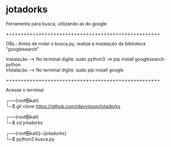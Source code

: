 # jotadorks
Ferramenta para busca, utilizando as <dorks> do google

++++++++++++++++++++++++++++++++++++++++++++++++++++

OBs.: Antes de rodar o busca.py, realize a instalação da biblioteca "googlesearch"

  Instalação --> No terminal digite: sudo python3 -m pip install googlesearch-python <br>
  Instalação --> No terminal digite: sudo pip install google
  
++++++++++++++++++++++++++++++++++++++++++++++++++++

Acesse o terminal 

┌──(root㉿kali)<br>
└─$ git clone https://github.com/jdayvisson/jotadorks

┌──(root㉿kali)<br>
└─$ cd jotadorks

┌──(root㉿kali)[~/jotadorks]<br>
└─$ python3 busca.py
